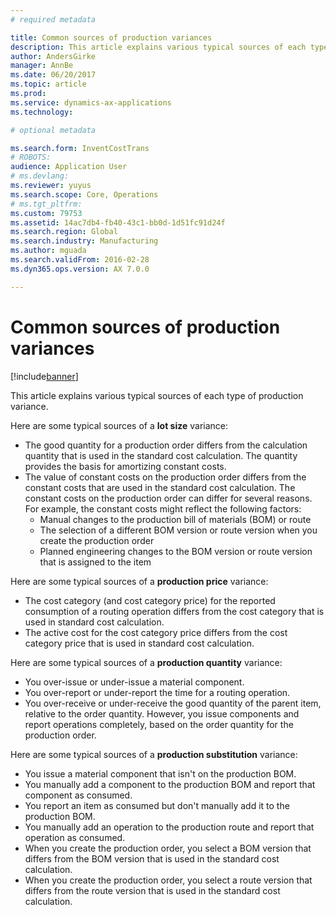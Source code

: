 ```yaml
---
# required metadata

title: Common sources of production variances
description: This article explains various typical sources of each type of production variance. 
author: AndersGirke
manager: AnnBe
ms.date: 06/20/2017
ms.topic: article
ms.prod: 
ms.service: dynamics-ax-applications
ms.technology: 

# optional metadata

ms.search.form: InventCostTrans
# ROBOTS: 
audience: Application User
# ms.devlang: 
ms.reviewer: yuyus
ms.search.scope: Core, Operations
# ms.tgt_pltfrm: 
ms.custom: 79753
ms.assetid: 14ac7db4-fb40-43c1-bb0d-1d51fc91d24f
ms.search.region: Global
ms.search.industry: Manufacturing
ms.author: mguada
ms.search.validFrom: 2016-02-28
ms.dyn365.ops.version: AX 7.0.0

---
```


# Common sources of production variances

[!include[banner](../includes/banner.md)]


This article explains various typical sources of each type of production variance. 

Here are some typical sources of a **lot size** variance:

-   The good quantity for a production order differs from the calculation quantity that is used in the standard cost calculation. The quantity provides the basis for amortizing constant costs.
-   The value of constant costs on the production order differs from the constant costs that are used in the standard cost calculation. The constant costs on the production order can differ for several reasons. For example, the constant costs might reflect the following factors:
    -   Manual changes to the production bill of materials (BOM) or route
    -   The selection of a different BOM version or route version when you create the production order
    -   Planned engineering changes to the BOM version or route version that is assigned to the item

Here are some typical sources of a **production price** variance:

-   The cost category (and cost category price) for the reported consumption of a routing operation differs from the cost category that is used in standard cost calculation.
-   The active cost for the cost category price differs from the cost category price that is used in standard cost calculation.

Here are some typical sources of a **production quantity** variance:

-   You over-issue or under-issue a material component.
-   You over-report or under-report the time for a routing operation.
-   You over-receive or under-receive the good quantity of the parent item, relative to the order quantity. However, you issue components and report operations completely, based on the order quantity for the production order.

Here are some typical sources of a **production substitution** variance:

-   You issue a material component that isn't on the production BOM.
-   You manually add a component to the production BOM and report that component as consumed.
-   You report an item as consumed but don't manually add it to the production BOM.
-   You manually add an operation to the production route and report that operation as consumed.
-   When you create the production order, you select a BOM version that differs from the BOM version that is used in the standard cost calculation.
-   When you create the production order, you select a route version that differs from the route version that is used in the standard cost calculation.




